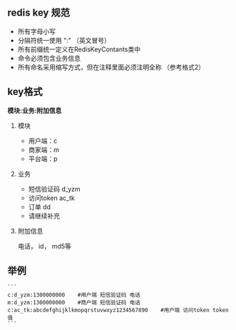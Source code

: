 redis key 规范
---

* 所有字母小写
* 分隔符统一使用 ":" （英文冒号）
* 所有前缀统一定义在RedisKeyContants类中
* 命令必须包含业务信息
* 所有命名采用缩写方式，但在注释里面必须注明全称 （参考格式2）

key格式
---

**模块:业务:附加信息**


1. 模块

   * 用户端：c
   * 商家端：m
   * 平台端：p
   
2. 业务

   * 短信验证码 d_yzm
   * 访问token ac_tk
   * 订单 dd
   * 请继续补充
   
3. 附加信息
    
    电话， id， md5等


举例
----

    ```
    c:d_yzm:1300000000    #用户端 短信验证码 电话
    m:d_yzm:1300000000    #商户端 短信验证码 电话
    c:ac_tk:abcdefghijklkmopqrstuvwxyz1234567890    #用户端 访问token token值
    ```


